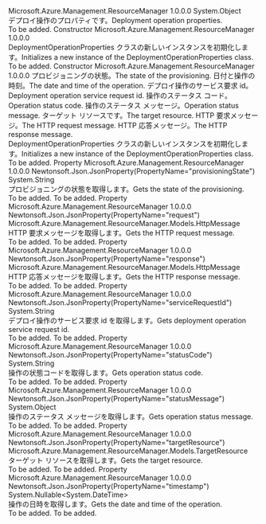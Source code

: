 <Type Name="DeploymentOperationProperties" FullName="Microsoft.Azure.Management.ResourceManager.Models.DeploymentOperationProperties">
  <TypeSignature Language="C#" Value="public class DeploymentOperationProperties" />
  <TypeSignature Language="ILAsm" Value=".class public auto ansi beforefieldinit DeploymentOperationProperties extends System.Object" />
  <TypeSignature Language="DocId" Value="T:Microsoft.Azure.Management.ResourceManager.Models.DeploymentOperationProperties" />
  <TypeSignature Language="VB.NET" Value="Public Class DeploymentOperationProperties" />
  <TypeSignature Language="F#" Value="type DeploymentOperationProperties = class" />
  <AssemblyInfo>
    <AssemblyName>Microsoft.Azure.Management.ResourceManager</AssemblyName>
    <AssemblyVersion>1.0.0.0</AssemblyVersion>
  </AssemblyInfo>
  <Base>
    <BaseTypeName>System.Object</BaseTypeName>
  </Base>
  <Interfaces />
  <Docs>
    <summary>
            <span data-ttu-id="9bf11-101">デプロイ操作のプロパティです。</span><span class="sxs-lookup"><span data-stu-id="9bf11-101">Deployment operation properties.</span></span>
            </summary>
    <remarks>To be added.</remarks>
  </Docs>
  <Members>
    <Member MemberName=".ctor">
      <MemberSignature Language="C#" Value="public DeploymentOperationProperties ();" />
      <MemberSignature Language="ILAsm" Value=".method public hidebysig specialname rtspecialname instance void .ctor() cil managed" />
      <MemberSignature Language="DocId" Value="M:Microsoft.Azure.Management.ResourceManager.Models.DeploymentOperationProperties.#ctor" />
      <MemberSignature Language="VB.NET" Value="Public Sub New ()" />
      <MemberType>Constructor</MemberType>
      <AssemblyInfo>
        <AssemblyName>Microsoft.Azure.Management.ResourceManager</AssemblyName>
        <AssemblyVersion>1.0.0.0</AssemblyVersion>
      </AssemblyInfo>
      <Parameters />
      <Docs>
        <summary>
            <span data-ttu-id="9bf11-102">DeploymentOperationProperties クラスの新しいインスタンスを初期化します。</span><span class="sxs-lookup"><span data-stu-id="9bf11-102">Initializes a new instance of the DeploymentOperationProperties class.</span></span>
            </summary>
        <remarks>To be added.</remarks>
      </Docs>
    </Member>
    <Member MemberName=".ctor">
      <MemberSignature Language="C#" Value="public DeploymentOperationProperties (string provisioningState = null, Nullable&lt;DateTime&gt; timestamp = null, string serviceRequestId = null, string statusCode = null, object statusMessage = null, Microsoft.Azure.Management.ResourceManager.Models.TargetResource targetResource = null, Microsoft.Azure.Management.ResourceManager.Models.HttpMessage request = null, Microsoft.Azure.Management.ResourceManager.Models.HttpMessage response = null);" />
      <MemberSignature Language="ILAsm" Value=".method public hidebysig specialname rtspecialname instance void .ctor(string provisioningState, valuetype System.Nullable`1&lt;valuetype System.DateTime&gt; timestamp, string serviceRequestId, string statusCode, object statusMessage, class Microsoft.Azure.Management.ResourceManager.Models.TargetResource targetResource, class Microsoft.Azure.Management.ResourceManager.Models.HttpMessage request, class Microsoft.Azure.Management.ResourceManager.Models.HttpMessage response) cil managed" />
      <MemberSignature Language="DocId" Value="M:Microsoft.Azure.Management.ResourceManager.Models.DeploymentOperationProperties.#ctor(System.String,System.Nullable{System.DateTime},System.String,System.String,System.Object,Microsoft.Azure.Management.ResourceManager.Models.TargetResource,Microsoft.Azure.Management.ResourceManager.Models.HttpMessage,Microsoft.Azure.Management.ResourceManager.Models.HttpMessage)" />
      <MemberSignature Language="F#" Value="new Microsoft.Azure.Management.ResourceManager.Models.DeploymentOperationProperties : string * Nullable&lt;DateTime&gt; * string * string * obj * Microsoft.Azure.Management.ResourceManager.Models.TargetResource * Microsoft.Azure.Management.ResourceManager.Models.HttpMessage * Microsoft.Azure.Management.ResourceManager.Models.HttpMessage -&gt; Microsoft.Azure.Management.ResourceManager.Models.DeploymentOperationProperties" Usage="new Microsoft.Azure.Management.ResourceManager.Models.DeploymentOperationProperties (provisioningState, timestamp, serviceRequestId, statusCode, statusMessage, targetResource, request, response)" />
      <MemberType>Constructor</MemberType>
      <AssemblyInfo>
        <AssemblyName>Microsoft.Azure.Management.ResourceManager</AssemblyName>
        <AssemblyVersion>1.0.0.0</AssemblyVersion>
      </AssemblyInfo>
      <Parameters>
        <Parameter Name="provisioningState" Type="System.String" />
        <Parameter Name="timestamp" Type="System.Nullable&lt;System.DateTime&gt;" />
        <Parameter Name="serviceRequestId" Type="System.String" />
        <Parameter Name="statusCode" Type="System.String" />
        <Parameter Name="statusMessage" Type="System.Object" />
        <Parameter Name="targetResource" Type="Microsoft.Azure.Management.ResourceManager.Models.TargetResource" />
        <Parameter Name="request" Type="Microsoft.Azure.Management.ResourceManager.Models.HttpMessage" />
        <Parameter Name="response" Type="Microsoft.Azure.Management.ResourceManager.Models.HttpMessage" />
      </Parameters>
      <Docs>
        <param name="provisioningState"><span data-ttu-id="9bf11-103">プロビジョニングの状態。</span><span class="sxs-lookup"><span data-stu-id="9bf11-103">The state of the provisioning.</span></span></param>
        <param name="timestamp"><span data-ttu-id="9bf11-104">日付と操作の時刻。</span><span class="sxs-lookup"><span data-stu-id="9bf11-104">The date and time of the operation.</span></span></param>
        <param name="serviceRequestId"><span data-ttu-id="9bf11-105">デプロイ操作のサービス要求 id。</span><span class="sxs-lookup"><span data-stu-id="9bf11-105">Deployment operation service request id.</span></span></param>
        <param name="statusCode"><span data-ttu-id="9bf11-106">操作のステータス コード。</span><span class="sxs-lookup"><span data-stu-id="9bf11-106">Operation status code.</span></span></param>
        <param name="statusMessage"><span data-ttu-id="9bf11-107">操作のステータス メッセージ。</span><span class="sxs-lookup"><span data-stu-id="9bf11-107">Operation status message.</span></span></param>
        <param name="targetResource"><span data-ttu-id="9bf11-108">ターゲット リソースです。</span><span class="sxs-lookup"><span data-stu-id="9bf11-108">The target resource.</span></span></param>
        <param name="request"><span data-ttu-id="9bf11-109">HTTP 要求メッセージ。</span><span class="sxs-lookup"><span data-stu-id="9bf11-109">The HTTP request message.</span></span></param>
        <param name="response"><span data-ttu-id="9bf11-110">HTTP 応答メッセージ。</span><span class="sxs-lookup"><span data-stu-id="9bf11-110">The HTTP response message.</span></span></param>
        <summary>
            <span data-ttu-id="9bf11-111">DeploymentOperationProperties クラスの新しいインスタンスを初期化します。</span><span class="sxs-lookup"><span data-stu-id="9bf11-111">Initializes a new instance of the DeploymentOperationProperties class.</span></span>
            </summary>
        <remarks>To be added.</remarks>
      </Docs>
    </Member>
    <Member MemberName="ProvisioningState">
      <MemberSignature Language="C#" Value="public string ProvisioningState { get; }" />
      <MemberSignature Language="ILAsm" Value=".property instance string ProvisioningState" />
      <MemberSignature Language="DocId" Value="P:Microsoft.Azure.Management.ResourceManager.Models.DeploymentOperationProperties.ProvisioningState" />
      <MemberSignature Language="VB.NET" Value="Public ReadOnly Property ProvisioningState As String" />
      <MemberSignature Language="F#" Value="member this.ProvisioningState : string" Usage="Microsoft.Azure.Management.ResourceManager.Models.DeploymentOperationProperties.ProvisioningState" />
      <MemberType>Property</MemberType>
      <AssemblyInfo>
        <AssemblyName>Microsoft.Azure.Management.ResourceManager</AssemblyName>
        <AssemblyVersion>1.0.0.0</AssemblyVersion>
      </AssemblyInfo>
      <Attributes>
        <Attribute>
          <AttributeName>Newtonsoft.Json.JsonProperty(PropertyName="provisioningState")</AttributeName>
        </Attribute>
      </Attributes>
      <ReturnValue>
        <ReturnType>System.String</ReturnType>
      </ReturnValue>
      <Docs>
        <summary>
            <span data-ttu-id="9bf11-112">プロビジョニングの状態を取得します。</span><span class="sxs-lookup"><span data-stu-id="9bf11-112">Gets the state of the provisioning.</span></span>
            </summary>
        <value>To be added.</value>
        <remarks>To be added.</remarks>
      </Docs>
    </Member>
    <Member MemberName="Request">
      <MemberSignature Language="C#" Value="public Microsoft.Azure.Management.ResourceManager.Models.HttpMessage Request { get; }" />
      <MemberSignature Language="ILAsm" Value=".property instance class Microsoft.Azure.Management.ResourceManager.Models.HttpMessage Request" />
      <MemberSignature Language="DocId" Value="P:Microsoft.Azure.Management.ResourceManager.Models.DeploymentOperationProperties.Request" />
      <MemberSignature Language="VB.NET" Value="Public ReadOnly Property Request As HttpMessage" />
      <MemberSignature Language="F#" Value="member this.Request : Microsoft.Azure.Management.ResourceManager.Models.HttpMessage" Usage="Microsoft.Azure.Management.ResourceManager.Models.DeploymentOperationProperties.Request" />
      <MemberType>Property</MemberType>
      <AssemblyInfo>
        <AssemblyName>Microsoft.Azure.Management.ResourceManager</AssemblyName>
        <AssemblyVersion>1.0.0.0</AssemblyVersion>
      </AssemblyInfo>
      <Attributes>
        <Attribute>
          <AttributeName>Newtonsoft.Json.JsonProperty(PropertyName="request")</AttributeName>
        </Attribute>
      </Attributes>
      <ReturnValue>
        <ReturnType>Microsoft.Azure.Management.ResourceManager.Models.HttpMessage</ReturnType>
      </ReturnValue>
      <Docs>
        <summary>
            <span data-ttu-id="9bf11-113">HTTP 要求メッセージを取得します。</span><span class="sxs-lookup"><span data-stu-id="9bf11-113">Gets the HTTP request message.</span></span>
            </summary>
        <value>To be added.</value>
        <remarks>To be added.</remarks>
      </Docs>
    </Member>
    <Member MemberName="Response">
      <MemberSignature Language="C#" Value="public Microsoft.Azure.Management.ResourceManager.Models.HttpMessage Response { get; }" />
      <MemberSignature Language="ILAsm" Value=".property instance class Microsoft.Azure.Management.ResourceManager.Models.HttpMessage Response" />
      <MemberSignature Language="DocId" Value="P:Microsoft.Azure.Management.ResourceManager.Models.DeploymentOperationProperties.Response" />
      <MemberSignature Language="VB.NET" Value="Public ReadOnly Property Response As HttpMessage" />
      <MemberSignature Language="F#" Value="member this.Response : Microsoft.Azure.Management.ResourceManager.Models.HttpMessage" Usage="Microsoft.Azure.Management.ResourceManager.Models.DeploymentOperationProperties.Response" />
      <MemberType>Property</MemberType>
      <AssemblyInfo>
        <AssemblyName>Microsoft.Azure.Management.ResourceManager</AssemblyName>
        <AssemblyVersion>1.0.0.0</AssemblyVersion>
      </AssemblyInfo>
      <Attributes>
        <Attribute>
          <AttributeName>Newtonsoft.Json.JsonProperty(PropertyName="response")</AttributeName>
        </Attribute>
      </Attributes>
      <ReturnValue>
        <ReturnType>Microsoft.Azure.Management.ResourceManager.Models.HttpMessage</ReturnType>
      </ReturnValue>
      <Docs>
        <summary>
            <span data-ttu-id="9bf11-114">HTTP 応答メッセージを取得します。</span><span class="sxs-lookup"><span data-stu-id="9bf11-114">Gets the HTTP response message.</span></span>
            </summary>
        <value>To be added.</value>
        <remarks>To be added.</remarks>
      </Docs>
    </Member>
    <Member MemberName="ServiceRequestId">
      <MemberSignature Language="C#" Value="public string ServiceRequestId { get; }" />
      <MemberSignature Language="ILAsm" Value=".property instance string ServiceRequestId" />
      <MemberSignature Language="DocId" Value="P:Microsoft.Azure.Management.ResourceManager.Models.DeploymentOperationProperties.ServiceRequestId" />
      <MemberSignature Language="VB.NET" Value="Public ReadOnly Property ServiceRequestId As String" />
      <MemberSignature Language="F#" Value="member this.ServiceRequestId : string" Usage="Microsoft.Azure.Management.ResourceManager.Models.DeploymentOperationProperties.ServiceRequestId" />
      <MemberType>Property</MemberType>
      <AssemblyInfo>
        <AssemblyName>Microsoft.Azure.Management.ResourceManager</AssemblyName>
        <AssemblyVersion>1.0.0.0</AssemblyVersion>
      </AssemblyInfo>
      <Attributes>
        <Attribute>
          <AttributeName>Newtonsoft.Json.JsonProperty(PropertyName="serviceRequestId")</AttributeName>
        </Attribute>
      </Attributes>
      <ReturnValue>
        <ReturnType>System.String</ReturnType>
      </ReturnValue>
      <Docs>
        <summary>
            <span data-ttu-id="9bf11-115">デプロイ操作のサービス要求 id を取得します。</span><span class="sxs-lookup"><span data-stu-id="9bf11-115">Gets deployment operation service request id.</span></span>
            </summary>
        <value>To be added.</value>
        <remarks>To be added.</remarks>
      </Docs>
    </Member>
    <Member MemberName="StatusCode">
      <MemberSignature Language="C#" Value="public string StatusCode { get; }" />
      <MemberSignature Language="ILAsm" Value=".property instance string StatusCode" />
      <MemberSignature Language="DocId" Value="P:Microsoft.Azure.Management.ResourceManager.Models.DeploymentOperationProperties.StatusCode" />
      <MemberSignature Language="VB.NET" Value="Public ReadOnly Property StatusCode As String" />
      <MemberSignature Language="F#" Value="member this.StatusCode : string" Usage="Microsoft.Azure.Management.ResourceManager.Models.DeploymentOperationProperties.StatusCode" />
      <MemberType>Property</MemberType>
      <AssemblyInfo>
        <AssemblyName>Microsoft.Azure.Management.ResourceManager</AssemblyName>
        <AssemblyVersion>1.0.0.0</AssemblyVersion>
      </AssemblyInfo>
      <Attributes>
        <Attribute>
          <AttributeName>Newtonsoft.Json.JsonProperty(PropertyName="statusCode")</AttributeName>
        </Attribute>
      </Attributes>
      <ReturnValue>
        <ReturnType>System.String</ReturnType>
      </ReturnValue>
      <Docs>
        <summary>
            <span data-ttu-id="9bf11-116">操作の状態コードを取得します。</span><span class="sxs-lookup"><span data-stu-id="9bf11-116">Gets operation status code.</span></span>
            </summary>
        <value>To be added.</value>
        <remarks>To be added.</remarks>
      </Docs>
    </Member>
    <Member MemberName="StatusMessage">
      <MemberSignature Language="C#" Value="public object StatusMessage { get; }" />
      <MemberSignature Language="ILAsm" Value=".property instance object StatusMessage" />
      <MemberSignature Language="DocId" Value="P:Microsoft.Azure.Management.ResourceManager.Models.DeploymentOperationProperties.StatusMessage" />
      <MemberSignature Language="VB.NET" Value="Public ReadOnly Property StatusMessage As Object" />
      <MemberSignature Language="F#" Value="member this.StatusMessage : obj" Usage="Microsoft.Azure.Management.ResourceManager.Models.DeploymentOperationProperties.StatusMessage" />
      <MemberType>Property</MemberType>
      <AssemblyInfo>
        <AssemblyName>Microsoft.Azure.Management.ResourceManager</AssemblyName>
        <AssemblyVersion>1.0.0.0</AssemblyVersion>
      </AssemblyInfo>
      <Attributes>
        <Attribute>
          <AttributeName>Newtonsoft.Json.JsonProperty(PropertyName="statusMessage")</AttributeName>
        </Attribute>
      </Attributes>
      <ReturnValue>
        <ReturnType>System.Object</ReturnType>
      </ReturnValue>
      <Docs>
        <summary>
            <span data-ttu-id="9bf11-117">操作のステータス メッセージを取得します。</span><span class="sxs-lookup"><span data-stu-id="9bf11-117">Gets operation status message.</span></span>
            </summary>
        <value>To be added.</value>
        <remarks>To be added.</remarks>
      </Docs>
    </Member>
    <Member MemberName="TargetResource">
      <MemberSignature Language="C#" Value="public Microsoft.Azure.Management.ResourceManager.Models.TargetResource TargetResource { get; }" />
      <MemberSignature Language="ILAsm" Value=".property instance class Microsoft.Azure.Management.ResourceManager.Models.TargetResource TargetResource" />
      <MemberSignature Language="DocId" Value="P:Microsoft.Azure.Management.ResourceManager.Models.DeploymentOperationProperties.TargetResource" />
      <MemberSignature Language="VB.NET" Value="Public ReadOnly Property TargetResource As TargetResource" />
      <MemberSignature Language="F#" Value="member this.TargetResource : Microsoft.Azure.Management.ResourceManager.Models.TargetResource" Usage="Microsoft.Azure.Management.ResourceManager.Models.DeploymentOperationProperties.TargetResource" />
      <MemberType>Property</MemberType>
      <AssemblyInfo>
        <AssemblyName>Microsoft.Azure.Management.ResourceManager</AssemblyName>
        <AssemblyVersion>1.0.0.0</AssemblyVersion>
      </AssemblyInfo>
      <Attributes>
        <Attribute>
          <AttributeName>Newtonsoft.Json.JsonProperty(PropertyName="targetResource")</AttributeName>
        </Attribute>
      </Attributes>
      <ReturnValue>
        <ReturnType>Microsoft.Azure.Management.ResourceManager.Models.TargetResource</ReturnType>
      </ReturnValue>
      <Docs>
        <summary>
            <span data-ttu-id="9bf11-118">ターゲット リソースを取得します。</span><span class="sxs-lookup"><span data-stu-id="9bf11-118">Gets the target resource.</span></span>
            </summary>
        <value>To be added.</value>
        <remarks>To be added.</remarks>
      </Docs>
    </Member>
    <Member MemberName="Timestamp">
      <MemberSignature Language="C#" Value="public Nullable&lt;DateTime&gt; Timestamp { get; }" />
      <MemberSignature Language="ILAsm" Value=".property instance valuetype System.Nullable`1&lt;valuetype System.DateTime&gt; Timestamp" />
      <MemberSignature Language="DocId" Value="P:Microsoft.Azure.Management.ResourceManager.Models.DeploymentOperationProperties.Timestamp" />
      <MemberSignature Language="VB.NET" Value="Public ReadOnly Property Timestamp As Nullable(Of DateTime)" />
      <MemberSignature Language="F#" Value="member this.Timestamp : Nullable&lt;DateTime&gt;" Usage="Microsoft.Azure.Management.ResourceManager.Models.DeploymentOperationProperties.Timestamp" />
      <MemberType>Property</MemberType>
      <AssemblyInfo>
        <AssemblyName>Microsoft.Azure.Management.ResourceManager</AssemblyName>
        <AssemblyVersion>1.0.0.0</AssemblyVersion>
      </AssemblyInfo>
      <Attributes>
        <Attribute>
          <AttributeName>Newtonsoft.Json.JsonProperty(PropertyName="timestamp")</AttributeName>
        </Attribute>
      </Attributes>
      <ReturnValue>
        <ReturnType>System.Nullable&lt;System.DateTime&gt;</ReturnType>
      </ReturnValue>
      <Docs>
        <summary>
            <span data-ttu-id="9bf11-119">操作の日時を取得します。</span><span class="sxs-lookup"><span data-stu-id="9bf11-119">Gets the date and time of the operation.</span></span>
            </summary>
        <value>To be added.</value>
        <remarks>To be added.</remarks>
      </Docs>
    </Member>
  </Members>
</Type>